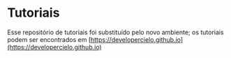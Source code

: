 Tutoriais
=========

Esse repositório de tutoriais foi substituído pelo novo ambiente; os tutoriais podem ser encontrados em [https://developercielo.github.io](https://developercielo.github.io)
